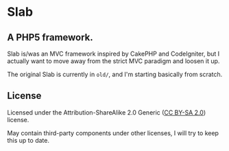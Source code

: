 # Slab

## A PHP5 framework.

Slab is/was an MVC framework inspired by CakePHP and CodeIgniter, but I actually want to move away from the strict MVC paradigm and loosen it up.

The original Slab is currently in `old/`, and I'm starting basically from scratch.


## License

Licensed under the Attribution-ShareAlike 2.0 Generic ([CC BY-SA 2.0][ccsa]) license.

May contain third-party components under other licenses, I will try to keep this up to date.


[ccsa]: http://creativecommons.org/licenses/by-sa/2.0/
